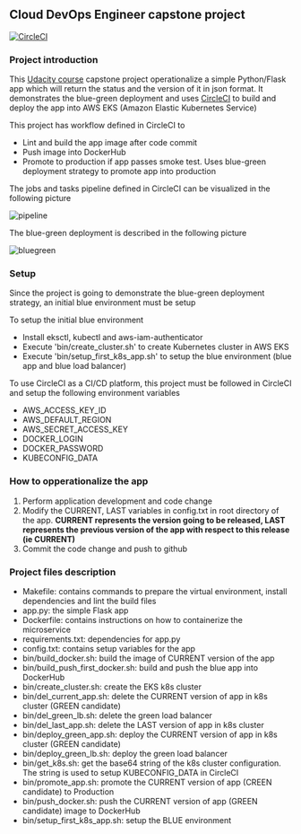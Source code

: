 ## Cloud DevOps Engineer capstone project

[![CircleCI](https://circleci.com/gh/plj611/CloudDevOps_Capstone/tree/master.svg?style=svg)](https://circleci.com/gh/plj611/CloudDevOps_Capstone/tree/master)

### Project introduction

This [Udacity course](https://www.udacity.com/course/cloud-dev-ops-nanodegree--nd9991) capstone project operationalize a simple Python/Flask app which will return the status and the version of it in json format. It demonstrates the blue-green deployment and uses [CircleCI](https://circleci.com/) to build and deploy the app into AWS EKS (Amazon Elastic Kubernetes Service)

This project has workflow defined in CircleCI to
- Lint and build the app image after code commit
- Push image into DockerHub
- Promote to production if app passes smoke test. Uses blue-green deployment strategy to promote app into production

The jobs and tasks pipeline defined in CircleCI can be visualized in the following picture

![pipeline](https://user-images.githubusercontent.com/30945062/134279059-dd2b3164-2eb6-43e8-b210-b094ca12a32f.jpg)

The blue-green deployment is described in the following picture

![bluegreen](https://user-images.githubusercontent.com/30945062/134278718-e217955c-9012-4637-89c8-f0e5c29402eb.jpg)

### Setup

Since the project is going to demonstrate the blue-green deployment strategy, an initial blue environment must be setup

To setup the initial blue environment
- Install eksctl, kubectl and aws-iam-authenticator
- Execute 'bin/create_cluster.sh' to create Kubernetes cluster in AWS EKS
- Execute 'bin/setup_first_k8s_app.sh' to setup the blue environment (blue app and blue load balancer)

To use CircleCI as a CI/CD platform, this project must be followed in CircleCI and setup the following environment variables
- AWS_ACCESS_KEY_ID
- AWS_DEFAULT_REGION
- AWS_SECRET_ACCESS_KEY
- DOCKER_LOGIN
- DOCKER_PASSWORD
- KUBECONFIG_DATA

### How to opperationalize the app

1. Perform application development and code change
2. Modify the CURRENT, LAST variables in config.txt in root directory of the app. **CURRENT represents the version going to be released, LAST represents the previous version of the app with respect to this release (ie CURRENT)**
3. Commit the code change and push to github

### Project files description

- Makefile: contains commands to prepare the virtual environment, install dependencies and lint the build files
- app.py: the simple Flask app
- Dockerfile: contains instructions on how to containerize the microservice
- requirements.txt: dependencies for app.py
- config.txt: contains setup variables for the app
- bin/build_docker.sh: build the image of CURRENT version of the app
- bin/build_push_first_docker.sh: build and push the blue app into DockerHub
- bin/create_cluster.sh: create the EKS k8s cluster
- bin/del_current_app.sh: delete the CURRENT version of app in k8s cluster (GREEN candidate)
- bin/del_green_lb.sh: delete the green load balancer
- bin/del_last_app.sh: delete the LAST version of app in k8s cluster
- bin/deploy_green_app.sh: deploy the CURRENT version of app in k8s cluster (GREEN candidate)
- bin/deploy_green_lb.sh: deploy the green load balancer
- bin/get_k8s.sh: get the base64 string of the k8s cluster configuration. The string is used to setup KUBECONFIG_DATA in CircleCI
- bin/promote_app.sh: promote the CURRENT version of app (CREEN candidate) to Production 
- bin/push_docker.sh: push the CURRENT version of app (GREEN candidate) image to DockerHub
- bin/setup_first_k8s_app.sh: setup the BLUE environment
